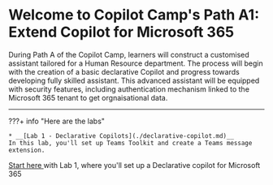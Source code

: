 
# Welcome to Copilot Camp's Path A1: Extend Copilot for Microsoft 365
During Path A of the Copilot Camp, learners will construct a customised assistant tailored for a Human Resource department. The process will begin with the creation of a basic declarative Copilot and progress towards developing fully skilled assistant. This advanced assistant will be equipped with security features, including authentication mechanism linked to the Microsoft 365 tenant to get orgnaisational data.

<hr />

???+ info "Here are the labs"

    * __[Lab 1 - Declarative Copilots](./declarative-copilot.md)__
    In this lab, you'll set up Teams Toolkit and create a Teams message extension.
  

<a href="/copilot-camp/pages/path-a1/declarative-copilot/">Start here
</a> with Lab 1, where you'll set up a Declarative copilot for Microsoft 365